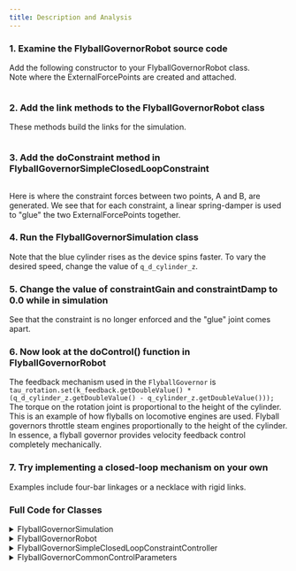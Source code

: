 ```yaml
---
title: Description and Analysis
---
```


###  1. Examine the FlyballGovernorRobot source code
   Add the following constructor to your FlyballGovernorRobot class.  
   Note where the ExternalForcePoints are created and attached.  
   
<pre><code data-url-index="1" data-snippet="portion" data-start="public FlyballGovernorRobot" data-end="}" id="RobotConstructor"></code></pre>
   
### 2. Add the link methods to the FlyballGovernorRobot class

   These methods build the links for the simulation.
<pre><code data-url-index="1" data-snippet="portion" data-start="private Link centerRod()" data-end="linkGraphics.addCylinder(L4 / 8.0, 1.1 * R4);&#10      ret.setLinkGraphics(linkGraphics);&#10&#10      return ret;&#10   }" id="RobotMethods"></code></pre>

###  3. Add the doConstraint method in FlyballGovernorSimpleClosedLoopConstraint
<pre><code data-url-index="2" data-snippet="portion" data-start="private void doConstraint" data-end="}" id="doConstraint"></code></pre>
   
   Here is where the constraint forces between two points, A and B, are generated. We see that for each constraint, a linear spring-damper is used to "glue" the two ExternalForcePoints together.

###  4. Run the FlyballGovernorSimulation class
   Note that the blue cylinder rises as the device spins faster. To vary the desired speed, change the value of `q_d_cylinder_z`.

###  5. Change the value of constraintGain and constraintDamp to 0.0 while in simulation
   See that the constraint is no longer enforced and the "glue" joint comes apart.
  
###  6. Now look at the doControl() function in FlyballGovernorRobot
   The feedback mechanism used in the `FlyballGovernor` is `tau_rotation.set(k_feedback.getDoubleValue() * (q_d_cylinder_z.getDoubleValue() - q_cylinder_z.getDoubleValue()));` 
   The torque on the rotation joint is proportional to the height of the cylinder. This is an example of how flyballs on locomotive engines are used. Flyball governors throttle steam engines proportionally to the height of the cylinder. In essence, a flyball governor provides velocity feedback control completely mechanically.

###  7. Try implementing a closed-loop mechanism on your own
   Examples include four-bar linkages or a necklace with rigid links.
   
###  Full Code for Classes
<details>
<summary>FlyballGovernorSimulation</summary>
<pre><code data-url-index="0" data-snippet="complete" id="Simulation"></code></pre>
</details>

<details>
<summary>FlyballGovernorRobot</summary>
<pre><code data-url-index="1" data-snippet="complete" id="Robot"></code></pre>
</details>

<details>
<summary>FlyballGovernorSimpleClosedLoopConstraintController</summary>
<pre><code data-url-index="2" data-snippet="complete" id="SimpleClosedLoopConstraintController"></code></pre>
</details>

<details>
<summary>FlyballGovernorCommonControlParameters</summary>
<pre><code data-url-index="3" data-snippet="complete" id="CommonControlParameters"></code></pre>
</details>

<script src="../snippetautomation/codesnippets.js" sources=Array.of("https://rawgit.com/ihmcrobotics/ihmc-open-robotics-software/develop/example-simulations/src/main/java/us/ihmc/exampleSimulations/flyballGovernor/FlyballGovernorSimulation.java","https://rawgit.com/ihmcrobotics/ihmc-open-robotics-software/develop/example-simulations/src/main/java/us/ihmc/exampleSimulations/flyballGovernor/FlyballGovernorRobot.java","https://rawgit.com/ihmcrobotics/ihmc-open-robotics-software/develop/example-simulations/src/main/java/us/ihmc/exampleSimulations/flyballGovernor/FlyballGovernorSimpleClosedLoopConstraintController.java","https://rawgit.com/ihmcrobotics/ihmc-open-robotics-software/develop/example-simulations/src/main/java/us/ihmc/exampleSimulations/flyballGovernor/FlyballGovernorCommonControllerParameters.java")></script>
